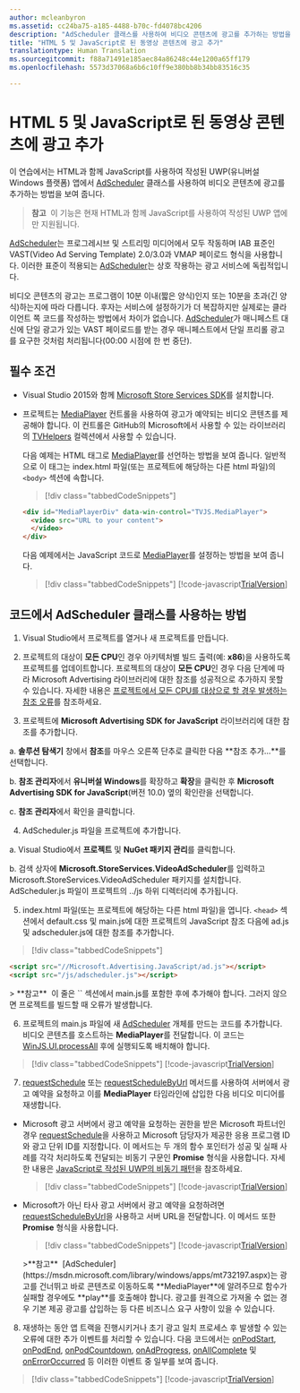 ```yaml
---
author: mcleanbyron
ms.assetid: cc24ba75-a185-4488-b70c-fd4078bc4206
description: "AdScheduler 클래스를 사용하여 비디오 콘텐츠에 광고를 추가하는 방법을 알아봅니다."
title: "HTML 5 및 JavaScript로 된 동영상 콘텐츠에 광고 추가"
translationtype: Human Translation
ms.sourcegitcommit: f88a71491e185aec84a86248c44e1200a65ff179
ms.openlocfilehash: 5573d37068a6b6c10ff9e380bb8b34bb83516c35

---
```


# <a name="add-advertisements-to-video-content-in-html-5-and-javascript"></a>HTML 5 및 JavaScript로 된 동영상 콘텐츠에 광고 추가


이 연습에서는 HTML과 함께 JavaScript를 사용하여 작성된 UWP(유니버설 Windows 플랫폼) 앱에서 [AdScheduler](https://msdn.microsoft.com/library/windows/apps/mt732197.aspx) 클래스를 사용하여 비디오 콘텐츠에 광고를 추가하는 방법을 보여 줍니다.

>**참고**&nbsp;&nbsp;이 기능은 현재 HTML과 함께 JavaScript를 사용하여 작성된 UWP 앱에만 지원됩니다.

[AdScheduler](https://msdn.microsoft.com/library/windows/apps/mt732197.aspx)는 프로그레시브 및 스트리밍 미디어에서 모두 작동하며 IAB 표준인 VAST(Video Ad Serving Template) 2.0/3.0과 VMAP 페이로드 형식을 사용합니다. 이러한 표준이 적용되는 [AdScheduler](https://msdn.microsoft.com/library/windows/apps/mt732197.aspx)는 상호 작용하는 광고 서비스에 독립적입니다.

비디오 콘텐츠의 광고는 프로그램이 10분 이내(짧은 양식)인지 또는 10분을 초과(긴 양식)하는지에 따라 다릅니다. 후자는 서비스에 설정하기가 더 복잡하지만 실제로는 클라이언트 쪽 코드를 작성하는 방법에서 차이가 없습니다. [AdScheduler](https://msdn.microsoft.com/library/windows/apps/mt732197.aspx)가 매니페스트 대신에 단일 광고가 있는 VAST 페이로드를 받는 경우 매니페스트에서 단일 프리롤 광고를 요구한 것처럼 처리됩니다(00:00 시점에 한 번 중단).

## <a name="prerequisites"></a>필수 조건

* Visual Studio 2015와 함께 [Microsoft Store Services SDK](http://aka.ms/store-em-sdk)를 설치합니다.

* 프로젝트는 [MediaPlayer](https://github.com/Microsoft/TVHelpers/wiki/MediaPlayer-Overview) 컨트롤을 사용하여 광고가 예약되는 비디오 콘텐츠를 제공해야 합니다. 이 컨트롤은 GitHub의 Microsoft에서 사용할 수 있는 라이브러리의 [TVHelpers](https://github.com/Microsoft/TVHelpers) 컬렉션에서 사용할 수 있습니다.

  다음 예제는 HTML 태그로 [MediaPlayer](https://github.com/Microsoft/TVHelpers/wiki/MediaPlayer-Overview)를 선언하는 방법을 보여 줍니다. 일반적으로 이 태그는 index.html 파일(또는 프로젝트에 해당하는 다른 html 파일)의 `<body>` 섹션에 속합니다.

  > [!div class="tabbedCodeSnippets"]
  ``` html
  <div id="MediaPlayerDiv" data-win-control="TVJS.MediaPlayer">
    <video src="URL to your content">
    </video>
  </div>
  ```

  다음 예제에서는 JavaScript 코드로 [MediaPlayer](https://github.com/Microsoft/TVHelpers/wiki/MediaPlayer-Overview)를 설정하는 방법을 보여 줍니다.

  > [!div class="tabbedCodeSnippets"]
  [!code-javascript[TrialVersion](./code/AdvertisingSamples/AdSchedulerSamples/js/js/main.js#Snippet1)]

## <a name="how-to-use-the-adscheduler-class-in-your-code"></a>코드에서 AdScheduler 클래스를 사용하는 방법

1. Visual Studio에서 프로젝트를 열거나 새 프로젝트를 만듭니다.

2. 프로젝트의 대상이 **모든 CPU**인 경우 아키텍처별 빌드 출력(예: **x86**)을 사용하도록 프로젝트를 업데이트합니다. 프로젝트의 대상이 **모든 CPU**인 경우 다음 단계에 따라 Microsoft Advertising 라이브러리에 대한 참조를 성공적으로 추가하지 못할 수 있습니다. 자세한 내용은 [프로젝트에서 모든 CPU를 대상으로 할 경우 발생하는 참조 오류](known-issues-for-the-advertising-libraries.md#reference_errors)를 참조하세요.

3. 프로젝트에 **Microsoft Advertising SDK for JavaScript** 라이브러리에 대한 참조를 추가합니다.

  a. **솔루션 탐색기** 창에서 **참조**를 마우스 오른쪽 단추로 클릭한 다음 **참조 추가...**를 선택합니다.

  b. **참조 관리자**에서 **유니버설 Windows**를 확장하고 **확장**을 클릭한 후 **Microsoft Advertising SDK for JavaScript**(버전 10.0) 옆의 확인란을 선택합니다.

  c. **참조 관리자**에서 확인을 클릭합니다.

4.  AdScheduler.js 파일을 프로젝트에 추가합니다.

  a.  Visual Studio에서 **프로젝트** 및 **NuGet 패키지 관리**를 클릭합니다.

  b.  검색 상자에 **Microsoft.StoreServices.VideoAdScheduler**를 입력하고 Microsoft.StoreServices.VideoAdScheduler 패키지를 설치합니다. AdScheduler.js 파일이 프로젝트의 ../js 하위 디렉터리에 추가됩니다.

5.  index.html 파일(또는 프로젝트에 해당하는 다른 html 파일)을 엽니다. `<head>` 섹션에서 default.css 및 main.js에 대한 프로젝트의 JavaScript 참조 다음에 ad.js 및 adscheduler.js에 대한 참조를 추가합니다.

  > [!div class="tabbedCodeSnippets"]
  ``` html
  <script src="//Microsoft.Advertising.JavaScript/ad.js"></script>
  <script src="/js/adscheduler.js"></script>
  ```

  <span/>
  > **참고**&nbsp;&nbsp;이 줄은 `<head>` 섹션에서 main.js를 포함한 후에 추가해야 합니다. 그러지 않으면 프로젝트를 빌드할 때 오류가 발생합니다.

6.  프로젝트의 main.js 파일에 새 [AdScheduler](https://msdn.microsoft.com/library/windows/apps/mt732197.aspx) 개체를 만드는 코드를 추가합니다. 비디오 콘텐츠를 호스트하는 **MediaPlayer**를 전달합니다. 이 코드는 [WinJS.UI.processAll](https://msdn.microsoft.com/library/windows/apps/hh440975.aspx) 후에 실행되도록 배치해야 합니다.

  > [!div class="tabbedCodeSnippets"]
  [!code-javascript[TrialVersion](./code/AdvertisingSamples/AdSchedulerSamples/js/js/main.js#Snippet2)]

7.  [requestSchedule](https://msdn.microsoft.com/library/windows/apps/mt732208.aspx) 또는 [requestScheduleByUrl](https://msdn.microsoft.com/library/windows/apps/mt732210.aspx) 메서드를 사용하여 서버에서 광고 예약을 요청하고 이를 **MediaPlayer** 타임라인에 삽입한 다음 비디오 미디어를 재생합니다.

  * Microsoft 광고 서버에서 광고 예약을 요청하는 권한을 받은 Microsoft 파트너인 경우 [requestSchedule](https://msdn.microsoft.com/library/windows/apps/mt732208.aspx)을 사용하고 Microsoft 담당자가 제공한 응용 프로그램 ID와 광고 단위 ID를 지정합니다. 이 메서드는 두 개의 함수 포인터가 성공 및 실패 사례를 각각 처리하도록 전달되는 비동기 구문인 **Promise** 형식을 사용합니다. 자세한 내용은 [JavaScript로 작성된 UWP의 비동기 패턴](https://msdn.microsoft.com/windows/uwp/threading-async/asynchronous-programming-universal-windows-platform-apps#asynchronous-patterns-in-uwp-using-javascript)을 참조하세요.

      > [!div class="tabbedCodeSnippets"]
      [!code-javascript[TrialVersion](./code/AdvertisingSamples/AdSchedulerSamples/js/js/main.js#Snippet3)]

  * Microsoft가 아닌 타사 광고 서버에서 광고 예약을 요청하려면 [requestScheduleByUrl](https://msdn.microsoft.com/library/windows/apps/mt732210.aspx)을 사용하고 서버 URL을 전달합니다. 이 메서드 또한 **Promise** 형식을 사용합니다.

      > [!div class="tabbedCodeSnippets"]
      [!code-javascript[TrialVersion](./code/AdvertisingSamples/AdSchedulerSamples/js/js/main.js#Snippet4)]

    <span/>
    >**참고**&nbsp;&nbsp;[AdScheduler](https://msdn.microsoft.com/library/windows/apps/mt732197.aspx)는 광고를 건너뛰고 바로 콘텐츠로 이동하도록 **MediaPlayer**에 알려주므로 함수가 실패할 경우에도 **play**를 호출해야 합니다. 광고를 원격으로 가져올 수 없는 경우 기본 제공 광고를 삽입하는 등 다른 비즈니스 요구 사항이 있을 수 있습니다.

8.  재생하는 동안 앱 트랙을 진행시키거나 초기 광고 일치 프로세스 후 발생할 수 있는 오류에 대한 추가 이벤트를 처리할 수 있습니다. 다음 코드에서는 [onPodStart](https://msdn.microsoft.com/library/windows/apps/mt732206.aspx), [onPodEnd](https://msdn.microsoft.com/library/windows/apps/mt732205.aspx), [onPodCountdown](https://msdn.microsoft.com/library/windows/apps/mt732204.aspx), [onAdProgress](https://msdn.microsoft.com/library/windows/apps/mt732201.aspx), [onAllComplete](https://msdn.microsoft.com/library/windows/apps/mt732202.aspx) 및 [onErrorOccurred](https://msdn.microsoft.com/library/windows/apps/mt732203.aspx) 등 이러한 이벤트 중 일부를 보여 줍니다.

  > [!div class="tabbedCodeSnippets"]
  [!code-javascript[TrialVersion](./code/AdvertisingSamples/AdSchedulerSamples/js/js/main.js#Snippet5)]



<!--HONumber=Dec16_HO2-->


